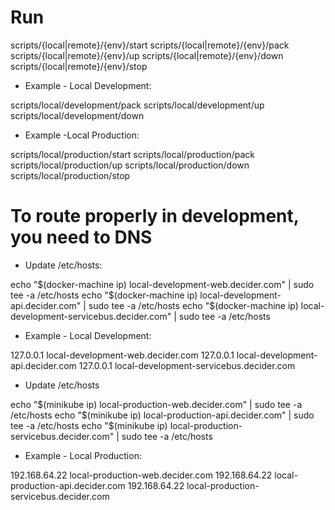 Run
===========================================================
scripts/{local|remote}/{env}/start
scripts/{local|remote}/{env}/pack
scripts/{local|remote}/{env}/up
scripts/{local|remote}/{env}/down
scripts/{local|remote}/{env}/stop

- Example - Local Development:

scripts/local/development/pack
scripts/local/development/up
scripts/local/development/down

- Example -Local Production:

scripts/local/production/start
scripts/local/production/pack
scripts/local/production/up
scripts/local/production/down
scripts/local/production/stop


To route properly in development, you need to DNS
===========================================================

- Update /etc/hosts:

echo "$(docker-machine ip) local-development-web.decider.com" | sudo tee -a /etc/hosts
echo "$(docker-machine ip) local-development-api.decider.com" | sudo tee -a /etc/hosts
echo "$(docker-machine ip) local-development-servicebus.decider.com" | sudo tee -a /etc/hosts

- Example - Local Development:

127.0.0.1 local-development-web.decider.com
127.0.0.1 local-development-api.decider.com
127.0.0.1 local-development-servicebus.decider.com

- Update /etc/hosts

echo "$(minikube ip) local-production-web.decider.com" | sudo tee -a /etc/hosts
echo "$(minikube ip) local-production-api.decider.com" | sudo tee -a /etc/hosts
echo "$(minikube ip) local-production-servicebus.decider.com" | sudo tee -a /etc/hosts

- Example - Local Production:

192.168.64.22 local-production-web.decider.com
192.168.64.22 local-production-api.decider.com
192.168.64.22 local-production-servicebus.decider.com
